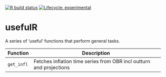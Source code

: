 
<!-- README.md is generated from README.Rmd. Please edit that file -->

<!-- badges: start -->

[![R build
status](https://github.com/l-hodge/usefulr/workflows/R-CMD-check/badge.svg)](https://github.com/l-hodge/usefulr/actions)
[![Lifecycle:
experimental](https://img.shields.io/badge/lifecycle-experimental-orange.svg)](https://www.tidyverse.org/lifecycle/#experimental)
<!-- badges: end -->

# usefulR

A series of ‘useful’ functions that perform general tasks.

| Function   | Description                                                         |
| ---------- | ------------------------------------------------------------------- |
| `get_infl` | Fetches inflation time series from OBR incl outturn and projections |
